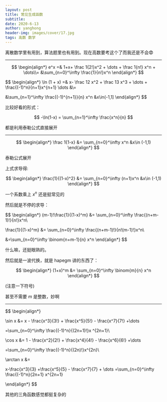 ```yaml
---
layout: post
title: 常见生成函数
subtitle: 
date: 2020-6-13
author: yanghong
header-img: images/cover/17.jpg
tags: 高数 数学 
---
```




离散数学里有用到，算法题里也有用到。现在高数要考这个了而我还是不会😨

---

$$
\begin{align*}
	e^x =& 1+x+ \frac 1{2!}x^2 + \dots + \frac 1{n!} x^n + \dots\\=
	&\sum_{n=0}^\infty \frac{1}{n!}x^n
\end{align*}
$$

$$
\begin{align*}
\ln (1 + x) =& x- \frac 12 x^2 + \frac 13 x^3 + \dots + \frac{(-1)^n}{n+1}x^{n+1} \dots &\\=

&\sum_{n=1}^\infty \frac{(-1)^{n+1}}{n} x^n &x\in(-1,1]
\end{align*} 
$$



比较好看的形式：


$$
-\ln(1-x) = \sum_{n=1}^\infty \frac{x^n}{n}
$$

都是利用泰勒公式直接展开

---

$$
\begin{align*}
	\frac 1{1-x} &= \sum_{n=0}^\infty x^n &x\in (-1,1) 
\end{align*}
$$

泰勒公式展开



上式求导得:


$$
\begin{align*}
\frac{1}{(1-x)^2} &= \sum_{n=0}^\infty (n+1)x^n &x\in (-1,1)
\end{align*}
$$


一个系数乘上 $x^n$ 还是挺常见的



然后就是不停的求导：


$$
\begin{align*}
(m-1)!\frac{1}{(1-x)^m} &= \sum_{n=0}^\infty \frac{(n+m-1)!}{n!}x^n\\

\frac{1}{(1-x)^m} &= \sum_{n=0}^\infty \frac{(n+m-1)!}{n!(m-1)!}x^n\\

&=\sum_{n=0}^\infty \binom{n+m-1}{n} x^n
\end{align*}
$$


什么嘛，还挺眼熟的。

然后就是一波代换，就是 hapegm 讲的东西了：


$$
\begin{align*}
(1+x)^m &= \sum_{n=0}^\infty \binom{m}{n} x^n
\end{align*}
$$


(注意一下符号)

甚至不需要 $m$ 是整数，妙啊



---

$$
\begin{align*}

\sin x &= x - \frac{x^3}{3!} + \frac{x^5}{5!} - \frac{x^7}{7!} +\dots 

=\sum_{n=0}^\infty \frac{(-1)^n}{(2n+1)!}x ^{2n+1}\\

\cos x &= 1 - \frac{x^2}{2!} + \frac{x^4}{4!} - \frac{x^6}{6!} +\dots

=\sum_{n=0}^\infty \frac{(-1)^n}{(2n)!}x^{2n}\\

\arctan x &=

x-\frac{x^3}{3} +\frac{x^5}{5} - \frac{x^7}{7} + \dots
=\sum_{n=0}^\infty \frac{(-1)^n}{2n+1} x^{2n+1}

\end{align*}
$$

其他的三角函数感觉都挺复杂的



